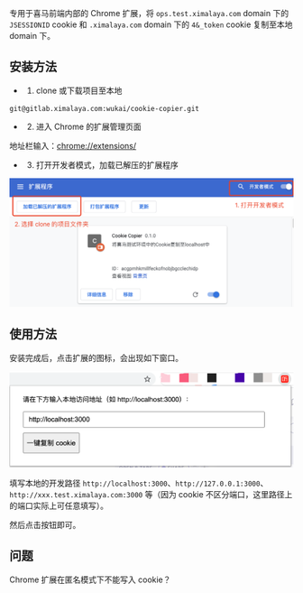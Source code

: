专用于喜马前端内部的 Chrome 扩展，将 `ops.test.ximalaya.com` domain 下的 `JSESSIONID` cookie 和 `.ximalaya.com` domain 下的 `4&_token` cookie 复制至本地 domain 下。

## 安装方法

- 1. clone 或下载项目至本地

```shell
git@gitlab.ximalaya.com:wukai/cookie-copier.git
```

- 2. 进入 Chrome 的扩展管理页面

地址栏输入：[chrome://extensions/](chrome://extensions/)

- 3. 打开开发者模式，加载已解压的扩展程序

![guide](./images/guide.png)

## 使用方法

安装完成后，点击扩展的图标，会出现如下窗口。

![guide2](./images/guide2.png)

填写本地的开发路径 `http://localhost:3000`、`http://127.0.0.1:3000`、`http://xxx.test.ximalaya.com:3000` 等（因为 cookie 不区分端口，这里路径上的端口实际上可任意填写）。

然后点击按钮即可。


## 问题

Chrome 扩展在匿名模式下不能写入 cookie？